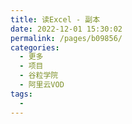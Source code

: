 ```yaml
---
title: 读Excel - 副本
date: 2022-12-01 15:30:02
permalink: /pages/b09856/
categories:
  - 更多
  - 项目
  - 谷粒学院
  - 阿里云VOD
tags:
  - 
---
```

